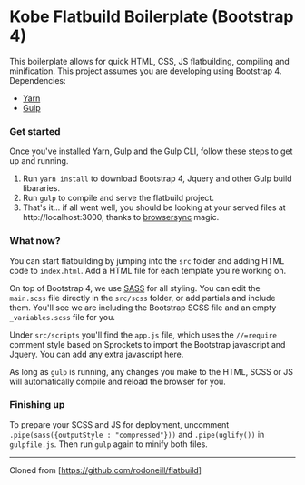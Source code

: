 # Kobe Flatbuild Boilerplate (Bootstrap 4)
This boilerplate allows for quick HTML, CSS, JS flatbuilding, compiling and minification. This project assumes you are developing using Bootstrap 4.
Dependencies:
- [Yarn](https://yarnpkg.com/)
- [Gulp](http://gulpjs.com/)

### Get started
Once you've installed Yarn, Gulp and the Gulp CLI, follow these steps to get up and running.
1. Run ```yarn install``` to download Bootstrap 4, Jquery and other Gulp build libararies.
2. Run ```gulp``` to compile and serve the flatbuild project.
3. That's it... if all went well, you should be looking at your served files at http://localhost:3000, thanks to [browsersync](https://www.browsersync.io/) magic.

### What now?
You can start flatbuilding by jumping into the `src` folder and adding HTML code to `index.html`. Add a HTML file for each template you're working on.

On top of Bootstrap 4, we use [SASS](http://sass-lang.com/) for all styling. You can edit the `main.scss` file directly in the `src/scss` folder, or add partials and include them. You'll see we are including the Bootstrap SCSS file and an empty `_variables.scss` file for you.

Under ```src/scripts``` you'll find the `app.js` file, which uses the `//=require` comment style based on Sprockets to import the Bootstrap javascript and Jquery. You can add any extra javascript here.

As long as `gulp` is running, any changes you make to the HTML, SCSS or JS will automatically compile and reload the browser for you.

### Finishing up
To prepare your SCSS and JS for deployment, uncomment ```.pipe(sass({outputStyle : "compressed"}))``` and  ```.pipe(uglify())``` in ```gulpfile.js```. Then run ```gulp``` again to minify both files.

---
Cloned from [https://github.com/rodoneill/flatbuild]

